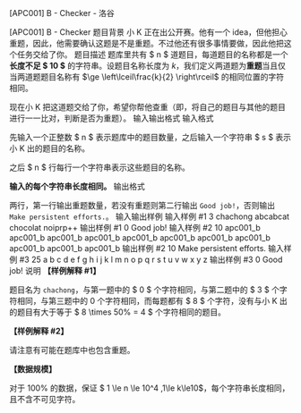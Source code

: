 



[APC001] B - Checker - 洛谷














[APC001] B - Checker
题目背景
小 K 正在出公开赛。他有一个 idea，但他担心重题，因此，他需要确认这题是不是重题。不过他还有很多事情要做，因此他把这个任务交给了你。
题目描述
题库里共有 $ n $ 道题目，每道题目的名称都是一个**长度不足 $ 10 $** 的字符串。设题目名称长度为 $k$，我们定义两道题为**重题**当且仅当两道题题目名称有 $\ge \left\lceil\frac{k}{2} \right\rceil$ 的相同位置的字符相同。

现在小 K 把这道题交给了你，希望你帮他查重（即，将自己的题目与其他的题目进行一一比对，判断是否为重题）。
输入输出格式
输入格式

先输入一个正整数 $ n $ 表示题库中的题目数量，之后输入一个字符串 $ s $ 表示小 K 出的题目的名称。

之后 $ n $ 行每行一个字符串表示这些题目的名称。

**输入的每个字符串长度相同。**
输出格式

两行，第一行输出重题数量，若没有重题则第二行输出 `Good job!`，否则输出 `Make persistent efforts.`。
输入输出样例
输入样例 #1
3
chachong
abcabcat
chocolat
noiprp++
输出样例 #1
0
Good job!
输入样例 #2
10
apc001_b
apc001_b
apc001_b
apc001_b
apc001_b
apc001_b
apc001_b
apc001_b
apc001_b
apc001_b
apc001_b
输出样例 #2
10
Make persistent efforts.
输入样例 #3
25
a
b
c
d
e
f
g
h
i
j
k
l
m
n
o
p
q
r
s
t
u
v
w
x
y
z
输出样例 #3
0
Good job!
说明
**【样例解释 #1】**

题目名为 `chachong`，与第一题中的 $ 0 $ 个字符相同，与第二题中的 $ 3 $ 个字符相同，与第三题中的 $0$ 个字符相同，而每题都有 $ 8 $ 个字符，没有与小 K 出的题目有大于等于 $ 8 \times 50\% = 4 $ 个字符相同的题目。

**【样例解释 #2】**

请注意有可能在题库中也包含重题。

**【数据规模】**

对于 $100\%$ 的数据，保证 $ 1 \le n \le 10^4 ,1\le k\le10$，每个字符串长度相同，且不含不可见字符。






